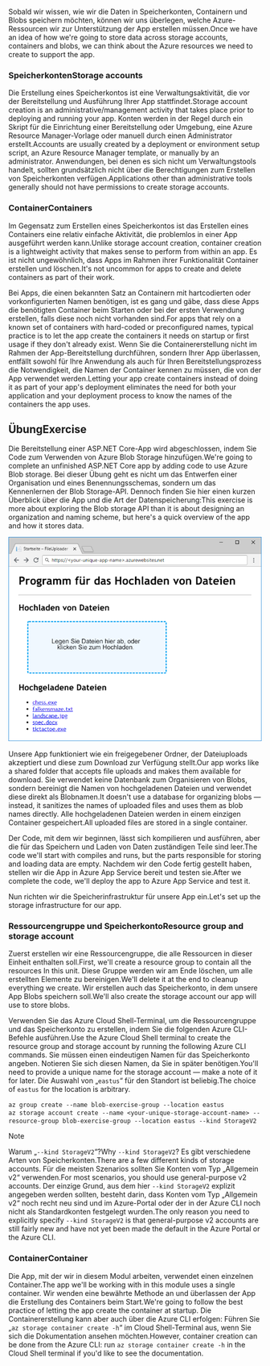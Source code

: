<span data-ttu-id="b2296-101">Sobald wir wissen, wie wir die Daten in Speicherkonten, Containern und Blobs speichern möchten, können wir uns überlegen, welche Azure-Ressourcen wir zur Unterstützung der App erstellen müssen.</span><span class="sxs-lookup"><span data-stu-id="b2296-101">Once we have an idea of how we're going to store data across storage accounts, containers and blobs, we can think about the Azure resources we need to create to support the app.</span></span>

### <a name="storage-accounts"></a><span data-ttu-id="b2296-102">Speicherkonten</span><span class="sxs-lookup"><span data-stu-id="b2296-102">Storage accounts</span></span>

<span data-ttu-id="b2296-103">Die Erstellung eines Speicherkontos ist eine Verwaltungsaktivität, die vor der Bereitstellung und Ausführung Ihrer App stattfindet.</span><span class="sxs-lookup"><span data-stu-id="b2296-103">Storage account creation is an administrative/management activity that takes place prior to deploying and running your app.</span></span> <span data-ttu-id="b2296-104">Konten werden in der Regel durch ein Skript für die Einrichtung einer Bereitstellung oder Umgebung, eine Azure Resource Manager-Vorlage oder manuell durch einen Administrator erstellt.</span><span class="sxs-lookup"><span data-stu-id="b2296-104">Accounts are usually created by a deployment or environment setup script, an Azure Resource Manager template, or manually by an administrator.</span></span> <span data-ttu-id="b2296-105">Anwendungen, bei denen es sich nicht um Verwaltungstools handelt, sollten grundsätzlich nicht über die Berechtigungen zum Erstellen von Speicherkonten verfügen.</span><span class="sxs-lookup"><span data-stu-id="b2296-105">Applications other than administrative tools generally should not have permissions to create storage accounts.</span></span>

### <a name="containers"></a><span data-ttu-id="b2296-106">Container</span><span class="sxs-lookup"><span data-stu-id="b2296-106">Containers</span></span>

<span data-ttu-id="b2296-107">Im Gegensatz zum Erstellen eines Speicherkontos ist das Erstellen eines Containers eine relativ einfache Aktivität, die problemlos in einer App ausgeführt werden kann.</span><span class="sxs-lookup"><span data-stu-id="b2296-107">Unlike storage account creation, container creation is a lightweight activity that makes sense to perform from within an app.</span></span> <span data-ttu-id="b2296-108">Es ist nicht ungewöhnlich, dass Apps im Rahmen ihrer Funktionalität Container erstellen und löschen.</span><span class="sxs-lookup"><span data-stu-id="b2296-108">It's not uncommon for apps to create and delete containers as part of their work.</span></span>

<span data-ttu-id="b2296-109">Bei Apps, die einen bekannten Satz an Containern mit hartcodierten oder vorkonfigurierten Namen benötigen, ist es gang und gäbe, dass diese Apps die benötigten Container beim Starten oder bei der ersten Verwendung erstellen, falls diese noch nicht vorhanden sind.</span><span class="sxs-lookup"><span data-stu-id="b2296-109">For apps that rely on a known set of containers with hard-coded or preconfigured names, typical practice is to let the app create the containers it needs on startup or first usage if they don't already exist.</span></span> <span data-ttu-id="b2296-110">Wenn Sie die Containererstellung nicht im Rahmen der App-Bereitstellung durchführen, sondern Ihrer App überlassen, entfällt sowohl für Ihre Anwendung als auch für Ihren Bereitstellungsprozess die Notwendigkeit, die Namen der Container kennen zu müssen, die von der App verwendet werden.</span><span class="sxs-lookup"><span data-stu-id="b2296-110">Letting your app create containers instead of doing it as part of your app's deployment eliminates the need for both your application and your deployment process to know the names of the containers the app uses.</span></span>

## <a name="exercise"></a><span data-ttu-id="b2296-111">Übung</span><span class="sxs-lookup"><span data-stu-id="b2296-111">Exercise</span></span>

<span data-ttu-id="b2296-112">Die Bereitstellung einer ASP.NET Core-App wird abgeschlossen, indem Sie Code zum Verwenden von Azure Blob Storage hinzufügen.</span><span class="sxs-lookup"><span data-stu-id="b2296-112">We're going to complete an unfinished ASP.NET Core app by adding code to use Azure Blob storage.</span></span> <span data-ttu-id="b2296-113">Bei dieser Übung geht es nicht um das Entwerfen einer Organisation und eines Benennungsschemas, sondern um das Kennenlernen der Blob Storage-API. Dennoch finden Sie hier einen kurzen Überblick über die App und die Art der Datenspeicherung:</span><span class="sxs-lookup"><span data-stu-id="b2296-113">This exercise is more about exploring the Blob storage API than it is about designing an organization and naming scheme, but here's a quick overview of the app and how it stores data.</span></span>

![Screenshot der FileUploader-Web-App](../media/4-fileuploader-with-files.PNG)

<span data-ttu-id="b2296-115">Unsere App funktioniert wie ein freigegebener Ordner, der Dateiuploads akzeptiert und diese zum Download zur Verfügung stellt.</span><span class="sxs-lookup"><span data-stu-id="b2296-115">Our app works like a shared folder that accepts file uploads and makes them available for download.</span></span> <span data-ttu-id="b2296-116">Sie verwendet keine Datenbank zum Organisieren von Blobs, sondern bereinigt die Namen von hochgeladenen Dateien und verwendet diese direkt als Blobnamen.</span><span class="sxs-lookup"><span data-stu-id="b2296-116">It doesn't use a database for organizing blobs &mdash; instead, it sanitizes the names of uploaded files and uses them as blob names directly.</span></span> <span data-ttu-id="b2296-117">Alle hochgeladenen Dateien werden in einem einzigen Container gespeichert.</span><span class="sxs-lookup"><span data-stu-id="b2296-117">All uploaded files are stored in a single container.</span></span>

<span data-ttu-id="b2296-118">Der Code, mit dem wir beginnen, lässt sich kompilieren und ausführen, aber die für das Speichern und Laden von Daten zuständigen Teile sind leer.</span><span class="sxs-lookup"><span data-stu-id="b2296-118">The code we'll start with compiles and runs, but the parts responsible for storing and loading data are empty.</span></span> <span data-ttu-id="b2296-119">Nachdem wir den Code fertig gestellt haben, stellen wir die App in Azure App Service bereit und testen sie.</span><span class="sxs-lookup"><span data-stu-id="b2296-119">After we complete the code, we'll deploy the app to Azure App Service and test it.</span></span>

<span data-ttu-id="b2296-120">Nun richten wir die Speicherinfrastruktur für unsere App ein.</span><span class="sxs-lookup"><span data-stu-id="b2296-120">Let's set up the storage infrastructure for our app.</span></span>

### <a name="resource-group-and-storage-account"></a><span data-ttu-id="b2296-121">Ressourcengruppe und Speicherkonto</span><span class="sxs-lookup"><span data-stu-id="b2296-121">Resource group and storage account</span></span>
<!---TODO: Update for sandbox?--->

<span data-ttu-id="b2296-122">Zuerst erstellen wir eine Ressourcengruppe, die alle Ressourcen in dieser Einheit enthalten soll.</span><span class="sxs-lookup"><span data-stu-id="b2296-122">First, we'll create a resource group to contain all the resources In this unit.</span></span> <span data-ttu-id="b2296-123">Diese Gruppe werden wir am Ende löschen, um alle erstellten Elemente zu bereinigen.</span><span class="sxs-lookup"><span data-stu-id="b2296-123">We'll delete it at the end to cleanup everything we create.</span></span> <span data-ttu-id="b2296-124">Wir erstellen auch das Speicherkonto, in dem unsere App Blobs speichern soll.</span><span class="sxs-lookup"><span data-stu-id="b2296-124">We'll also create the storage account our app will use to store blobs.</span></span>

<span data-ttu-id="b2296-125">Verwenden Sie das Azure Cloud Shell-Terminal, um die Ressourcengruppe und das Speicherkonto zu erstellen, indem Sie die folgenden Azure CLI-Befehle ausführen.</span><span class="sxs-lookup"><span data-stu-id="b2296-125">Use the Azure Cloud Shell terminal to create the resource group and storage account by running the following Azure CLI commands.</span></span> <span data-ttu-id="b2296-126">Sie müssen einen eindeutigen Namen für das Speicherkonto angeben. Notieren Sie sich diesen Namen, da Sie in später benötigen.</span><span class="sxs-lookup"><span data-stu-id="b2296-126">You'll need to provide a unique name for the storage account &mdash; make a note of it for later.</span></span> <span data-ttu-id="b2296-127">Die Auswahl von „`eastus`“ für den Standort ist beliebig.</span><span class="sxs-lookup"><span data-stu-id="b2296-127">The choice of `eastus` for the location is arbitrary.</span></span>

```console
az group create --name blob-exercise-group --location eastus
az storage account create --name <your-unique-storage-account-name> --resource-group blob-exercise-group --location eastus --kind StorageV2
```

> [!NOTE]
> <span data-ttu-id="b2296-128">Warum „`--kind StorageV2`“?</span><span class="sxs-lookup"><span data-stu-id="b2296-128">Why `--kind StorageV2`?</span></span> <span data-ttu-id="b2296-129">Es gibt verschiedene Arten von Speicherkonten.</span><span class="sxs-lookup"><span data-stu-id="b2296-129">There are a few different kinds of storage accounts.</span></span> <span data-ttu-id="b2296-130">Für die meisten Szenarios sollten Sie Konten vom Typ „Allgemein v2“ verwenden.</span><span class="sxs-lookup"><span data-stu-id="b2296-130">For most scenarios, you should use general-purpose v2 accounts.</span></span> <span data-ttu-id="b2296-131">Der einzige Grund, aus dem hier `--kind StorageV2` explizit angegeben werden sollten, besteht darin, dass Konten vom Typ „Allgemein v2“ noch recht neu sind und im Azure-Portal oder der in der Azure CLI noch nicht als Standardkonten festgelegt wurden.</span><span class="sxs-lookup"><span data-stu-id="b2296-131">The only reason you need to explicitly specify `--kind StorageV2` is that general-purpose v2 accounts are still fairly new and have not yet been made the default in the Azure Portal or the Azure CLI.</span></span>

### <a name="container"></a><span data-ttu-id="b2296-132">Container</span><span class="sxs-lookup"><span data-stu-id="b2296-132">Container</span></span>

<span data-ttu-id="b2296-133">Die App, mit der wir in diesem Modul arbeiten, verwendet einen einzelnen Container.</span><span class="sxs-lookup"><span data-stu-id="b2296-133">The app we'll be working with in this module uses a single container.</span></span> <span data-ttu-id="b2296-134">Wir wenden eine bewährte Methode an und überlassen der App die Erstellung des Containers beim Start.</span><span class="sxs-lookup"><span data-stu-id="b2296-134">We're going to follow the best practice of letting the app create the container at startup.</span></span> <span data-ttu-id="b2296-135">Die Containererstellung kann aber auch über die Azure CLI erfolgen: Führen Sie „`az storage container create -h`“ im Cloud Shell-Terminal aus, wenn Sie sich die Dokumentation ansehen möchten.</span><span class="sxs-lookup"><span data-stu-id="b2296-135">However, container creation can be done from the Azure CLI: run `az storage container create -h` in the Cloud Shell terminal if you'd like to see the documentation.</span></span>